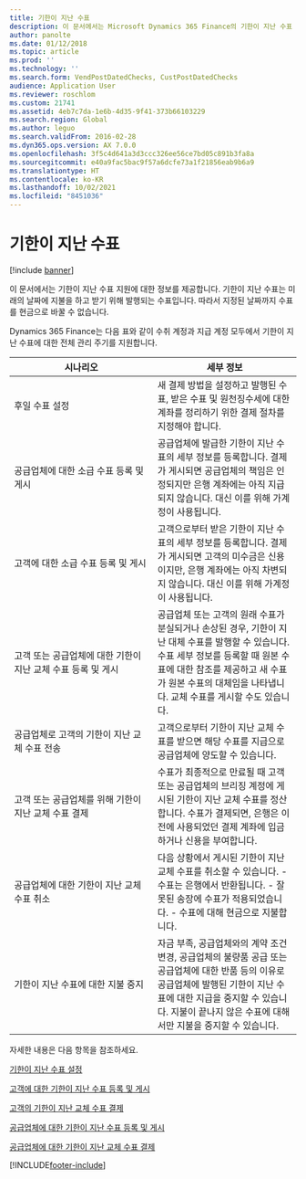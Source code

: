 ```yaml
---
title: 기한이 지난 수표
description: 이 문서에서는 Microsoft Dynamics 365 Finance의 기한이 지난 수표 지원에 대한 정보를 제공합니다. 기한이 지난 수표는 미래의 날짜에 지불을 하고 받기 위해 발행되는 수표입니다. 따라서 지정된 날짜까지 수표를 현금으로 바꿀 수 없습니다.
author: panolte
ms.date: 01/12/2018
ms.topic: article
ms.prod: ''
ms.technology: ''
ms.search.form: VendPostDatedChecks, CustPostDatedChecks
audience: Application User
ms.reviewer: roschlom
ms.custom: 21741
ms.assetid: 4eb7c7da-1e6b-4d35-9f41-373b66103229
ms.search.region: Global
ms.author: leguo
ms.search.validFrom: 2016-02-28
ms.dyn365.ops.version: AX 7.0.0
ms.openlocfilehash: 3f5c4d641a3d3ccc326ee56ce7bd05c891b3fa8a
ms.sourcegitcommit: e40a9fac5bac9f57a6dcfe73a1f21856eab9b6a9
ms.translationtype: HT
ms.contentlocale: ko-KR
ms.lasthandoff: 10/02/2021
ms.locfileid: "8451036"
---
```

# <a name="postdated-checks"></a>기한이 지난 수표

[!include [banner](../includes/banner.md)]

이 문서에서는 기한이 지난 수표 지원에 대한 정보를 제공합니다. 기한이 지난 수표는 미래의 날짜에 지불을 하고 받기 위해 발행되는 수표입니다. 따라서 지정된 날짜까지 수표를 현금으로 바꿀 수 없습니다.

Dynamics 365 Finance는 다음 표와 같이 수취 계정과 지급 계정 모두에서 기한이 지난 수표에 대한 전체 관리 주기를 지원합니다.
<table>
<colgroup>
<col width="50%" />
<col width="50%" />
</colgroup>
<thead>
<tr class="header">
<th>시나리오</th>
<th>세부 정보</th>
</tr>
</thead>
<tbody>
<tr class="odd">
<td>후일 수표 설정</td>
<td>새 결제 방법을 설정하고 발행된 수표, 받은 수표 및 원천징수세에 대한 계좌를 정리하기 위한 결제 절차를 지정해야 합니다.</td>
</tr>
<tr class="even">
<td>공급업체에 대한 소급 수표 등록 및 게시</td>
<td>공급업체에 발급한 기한이 지난 수표의 세부 정보를 등록합니다. 결제가 게시되면 공급업체의 책임은 인정되지만 은행 계좌에는 아직 지급되지 않습니다. 대신 이를 위해 가계정이 사용됩니다. </td>
</tr>
<tr class="odd">
<td>고객에 대한 소급 수표 등록 및 게시</td>
<td>고객으로부터 받은 기한이 지난 수표의 세부 정보를 등록합니다. 결제가 게시되면 고객의 미수금은 신용이지만, 은행 계좌에는 아직 차변되지 않습니다. 대신 이를 위해 가계정이 사용됩니다.</td>
</tr>
<tr class="even">
<td>고객 또는 공급업체에 대한 기한이 지난 교체 수표 등록 및 게시</td>
<td>
공급업체 또는 고객의 원래 수표가 분실되거나 손상된 경우, 기한이 지난 대체 수표를 발행할 수 있습니다. 수표 세부 정보를 등록할 때 원본 수표에 대한 참조를 제공하고 새 수표가 원본 수표의 대체임을 나타냅니다. 교체 수표를 게시할 수도 있습니다.</td>
</tr>
<tr class="odd">
<td>공급업체로 고객의 기한이 지난 교체 수표 전송</td>
<td>고객으로부터 기한이 지난 교체 수표를 받으면 해당 수표를 지급으로 공급업체에 양도할 수 있습니다.</td>
</tr>
<tr class="even">
<td>고객 또는 공급업체를 위해 기한이 지난 교체 수표 결제</td>
<td>수표가 최종적으로 만료될 때 고객 또는 공급업체의 브리징 계정에 게시된 기한이 지난 교체 수표를 정산합니다. 수표가 결제되면, 은행은 이전에 사용되었던 결제 계좌에 입금하거나 신용을 부여합니다.</td>
</tr>
<tr class="odd">
<td>공급업체에 대한 기한이 지난 교체 수표 취소</td>
<td>다음 상황에서 게시된 기한이 지난 교체 수표를 취소할 수 있습니다. - 수표는 은행에서 반환됩니다.
- 잘못된 송장에 수표가 적용되었습니다.
- 수표에 대해 현금으로 지불합니다.
  </td>
  </tr>
  <tr class="even">
  <td>기한이 지난 수표에 대한 지불 중지</td>
  <td>자금 부족, 공급업체와의 계약 조건 변경, 공급업체의 불량품 공급 또는 공급업체에 대한 반품 등의 이유로 공급업체에 발행된 기한이 지난 수표에 대한 지급을 중지할 수 있습니다. 지불이 끝나지 않은 수표에 대해서만 지불을 중지할 수 있습니다.</td>
  </tr>
  </tbody>
  </table>



자세한 내용은 다음 항목을 참조하세요.

[기한이 지난 수표 설정](tasks/set-up-postdated-checks.md)

[고객에 대한 기한이 지난 수표 등록 및 게시](tasks/register-post-postdated-check-customer.md)

[고객의 기한이 지난 교체 수표 결제](tasks/settle-postdated-check-customer.md)

[공급업체에 대한 기한이 지난 수표 등록 및 게시](tasks/register-post-postdated-check-vendor.md) 

[공급업체에 대한 기한이 지난 교체 수표 결제](tasks/settle-postdated-check-vendor.md)





[!INCLUDE[footer-include](../../includes/footer-banner.md)]
